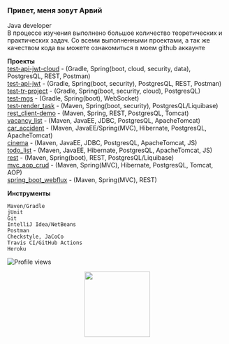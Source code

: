 ### Привет, меня зовут Арвий 
Java developer<br>
В процессе изучения выполнено большое количество теоретических и практических задач.
Со всеми выполненными проектами, а так же качеством кода вы можете ознакомиться в моем github аккаунте

**Проекты**
<br>[test-api-jwt-cloud](https://github.com/ArvikVan/testapijwt) - (Gradle, Spring(boot, cloud, security, data), PostgresQL, REST, Postman)
<br>[test-api-jwt](https://github.com/ArvikVan/apiJTT) - (Gradle, Spring(boot, security), PostgresQL, REST, Postman)
<br>[test-tr-project](https://github.com/ArvikVan/eureka-server) - (Gradle, Spring(boot, security, cloud), PostgresQL)
<br>[test-mgs](https://github.com/ArvikVan/mgstest) - (Gradle, Spring(boot), WebSocket)
<br>[test-render_task](https://github.com/ArvikVan/farmrender) - (Maven, Spring(boot, security), PostgresQL/Liquibase)
<br>[rest_client-demo](https://github.com/ArvikVan/restex) - (Maven, Spring, REST, PostgresQL, Tomcat)
<br>[vacancy_list](https://github.com/ArvikVan/job4j_dreamjob) - (Maven, JavaEE, JDBC, PostgresQL, ApacheTomcat)
<br>[car_accident](https://github.com/ArvikVan/job4j_car_accident) - (Maven, JavaEE/Spring(MVC), Hibernate, PostgresQL, ApacheTomcat)
<br>[cinema](https://github.com/ArvikVan/job4j_cinema) - (Maven, JavaEE, JDBC, PostgresQL, ApacheTomcat, JS)
<br>[todo_list](https://github.com/ArvikVan/job4j_todo) - (Maven, JavaEE, Hibernate, PostgresQL, ApacheTomcat, JS)
<br>[rest](https://github.com/ArvikVan/job4j_auth) - (Maven, Spring(boot), REST, PostgresQL/Liquibase)
<br>[mvc_aop_crud](https://github.com/ArvikVan/mvchibernateaop) - (Maven, Spring(MVC), Hibernate, PostgresQL, Tomcat, AOP)
<br>[spring_boot_webflux](https://github.com/ArvikVan/weather_reactive) - (Maven, Spring(MVC), REST)

**Инструменты**

    Maven/Gradle
    jUnit
    Git
    IntelliJ Idea/NetBeans
    Postman
    Сheckstyle, JaCoCo
    Travis CI/GitHub Actions
    Heroku

![Profile views](https://gpvc.arturio.dev/ArvikVan)

<p align='center'>
   <a href="https://github-readme-stats.vercel.app/api?username=ArvikVan&show_icons=true&count_private=true">
<img height=150 src="https://github-readme-stats.vercel.app/api?username=ArvikVan&show_icons=true&count_private=true"/></a>

</p>
    